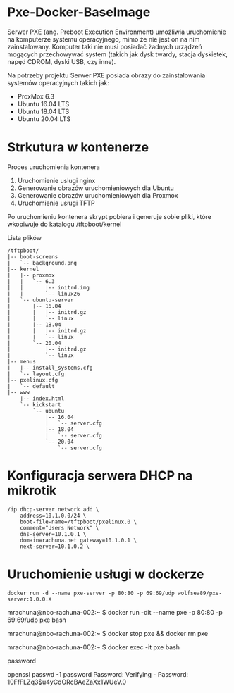 # Pxe-Docker-BaseImage

Serwer PXE (ang. Preboot Execution Environment) umożliwia uruchomienie na komputerze systemu operacyjnego, mimo że nie jest on na nim zainstalowany. Komputer taki nie musi posiadać żadnych urządzeń mogących przechowywać system (takich jak dysk twardy, stacja dyskietek, napęd CDROM, dyski USB, czy inne).

Na potrzeby projektu Serwer PXE posiada obrazy do zainstalowania systemów operacyjnych takich jak:
 - ProxMox 6.3
 - Ubuntu 16.04 LTS 
 - Ubuntu 18.04 LTS 
 - Ubuntu 20.04 LTS 

# Strkutura w kontenerze

Proces uruchomienia kontenera
1. Uruchomienie uslugi nginx
2. Generowanie obrazów uruchomieniowych dla Ubuntu
3. Generowanie obrazów uruchomieniowych dla Proxmox
4. Uruchomienie usługi TFTP


Po uruchomieniu kontenera skrypt pobiera i generuje sobie pliki, które wkopiwuje do katalogu /tftpboot/kernel 

Lista plików
```
/tftpboot/
|-- boot-screens
|   `-- background.png
|-- kernel
|   |-- proxmox
|   |   `-- 6.3
|   |       |-- initrd.img
|   |       `-- linux26
|   `-- ubuntu-server
|       |-- 16.04
|       |   |-- initrd.gz
|       |   `-- linux
|       |-- 18.04
|       |   |-- initrd.gz
|       |   `-- linux
|       `-- 20.04
|           |-- initrd.gz
|           `-- linux
|-- menus
|   |-- install_systems.cfg
|   `-- layout.cfg
|-- pxelinux.cfg
|   `-- default
|-- www
    |-- index.html
    `-- kickstart
        `-- ubuntu
            |-- 16.04
            |   `-- server.cfg
            |-- 18.04
            |   `-- server.cfg
            `-- 20.04
                `-- server.cfg
```

# Konfiguracja serwera DHCP na mikrotik
```
/ip dhcp-server network add \
    address=10.1.0.0/24 \
    boot-file-name=/tftpboot/pxelinux.0 \
    comment="Users Network" \
    dns-server=10.1.0.1 \
    domain=rachuna.net gateway=10.1.0.1 \
    next-server=10.1.0.2 \
```
# Uruchomienie usługi w dockerze
```
docker run -d --name pxe-server -p 80:80 -p 69:69/udp wolfsea89/pxe-server:1.0.0.X
```






mrachuna@nbo-rachuna-002:~ $ docker run -dit --name pxe -p 80:80 -p 69:69/udp pxe bash

mrachuna@nbo-rachuna-002:~ $ docker stop pxe && docker rm pxe

mrachuna@nbo-rachuna-002:~ $ docker exec -it pxe bash

password

openssl passwd -1 password
Password: 
Verifying - Password: 
$1$0FfFLZq3$u4yCdORcBAeZaXx1WUeV.0
